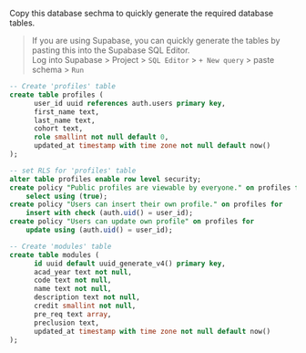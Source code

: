 Copy this database sechma to quickly generate the required database tables.
> If you are using Supabase, you can quickly generate the tables by pasting this into the Supabase SQL Editor.  
> Log into Supabase > Project > `SQL Editor` > `+ New query` > paste schema > `Run`

``` sql
-- Create 'profiles' table
create table profiles (
      user_id uuid references auth.users primary key,
      first_name text,
      last_name text,
      cohort text,
      role smallint not null default 0,
      updated_at timestamp with time zone not null default now()
);

-- set RLS for 'profiles' table
alter table profiles enable row level security;
create policy "Public profiles are viewable by everyone." on profiles for
    select using (true);
create policy "Users can insert their own profile." on profiles for
    insert with check (auth.uid() = user_id);
create policy "Users can update own profile" on profiles for
    update using (auth.uid() = user_id);

-- Create 'modules' table
create table modules (
      id uuid default uuid_generate_v4() primary key,
      acad_year text not null,
      code text not null,
      name text not null,
      description text not null,
      credit smallint not null,
      pre_req text array,
      preclusion text,
      updated_at timestamp with time zone not null default now()
);
```
